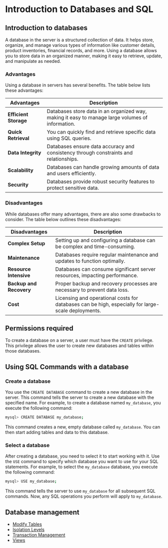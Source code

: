 # Introduction to Databases and SQL

## Introduction to databases

A database in the server is a structured collection of data. It helps store, organize, and manage various types of information like customer details, product inventories, financial records, and more. Using a database allows you to store data in an organized manner, making it easy to retrieve, update, and manipulate as needed.

### Advantages

Using a database in servers has several benefits. The table below lists these advantages:

| Advantages         | Description                                                                 |
|--------------------|-----------------------------------------------------------------------------|
| **Efficient Storage**     | Databases store data in an organized way, making it easy to manage large volumes of information.|
| **Quick Retrieval**       | You can quickly find and retrieve specific data using SQL queries.    |
| **Data Integrity**        | Databases ensure data accuracy and consistency through constraints and relationships.|
| **Scalability**           | Databases can handle growing amounts of data and users efficiently.   |
| **Security**              | Databases provide robust security features to protect sensitive data. |

### Disadvantages

While databases offer many advantages, there are also some drawbacks to consider. The table below outlines these disadvantages:

| Disadvantages       | Description                                                                       |
|---------------------|-----------------------------------------------------------------------------------|
| **Complex Setup**         | Setting up and configuring a database can be complex and time-consuming.       |
| **Maintenance**           | Databases require regular maintenance and updates to function optimally.        |
| **Resource Intensive**    | Databases can consume significant server resources, impacting performance.     |
| **Backup and Recovery**   | Proper backup and recovery processes are necessary to prevent data loss.       |
| **Cost**                  | Licensing and operational costs for databases can be high, especially for large-scale deployments. |

## Permissions required

To create a database on a server, a user must have the `CREATE` privilege. This privilege allows the user to create new databases and tables within those databases.

## Using SQL Commands with a database

### Create a database

You use the `CREATE DATABASE` command to create a new database in the server. This command tells the server to create a new database with the specified name. For example, to create a database named `my_database`, you execute the following command:

```{.bash data-prompt="mysql>"}
mysql> CREATE DATABASE my_database;
```

This command creates a new, empty database called `my_database`. You can then start adding tables and data to this database.

### Select a database

After creating a database, you need to select it to start working with it. Use the `USE` command to specify which database you want to use for your SQL statements. For example, to select the `my_database` database, you execute the following command:

```{.bash data-prompt="mysql>"}
mysql> USE my_database;
```

This command tells the server to use `my_database` for all subsequent SQL commands. Now, any SQL operations you perform will apply to `my_database`.

## Database management

* [Modify Tables](modify-tables.md)
* [Isolation Levels](isolation-levels.md)
* [Transaction Management](transaction-mgmt.md)
* [Views](views.md)